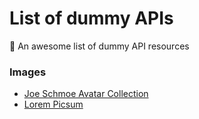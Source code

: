 # List of dummy APIs
🧷 An awesome list of dummy API resources


### Images

- [Joe Schmoe Avatar Collection](https://joeschmoe.io)
- [Lorem Picsum](https://picsum.photos)
